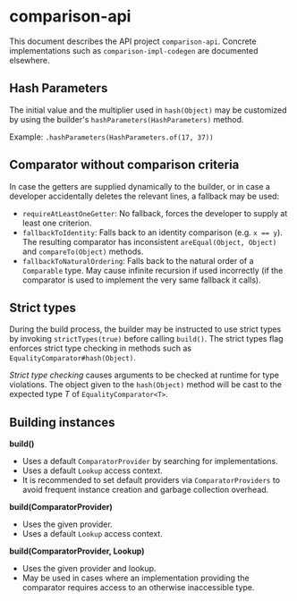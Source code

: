 # comparison-api

This document describes the API project `comparison-api`. Concrete implementations such as
`comparison-impl-codegen` are documented elsewhere.

## Hash Parameters

The initial value and the multiplier used in `hash(Object)` may be customized by using the
builder's `hashParameters(HashParameters)` method.

Example: `.hashParameters(HashParameters.of(17, 37))`

## Comparator without comparison criteria

In case the getters are supplied dynamically to the builder, or in case a developer accidentally
deletes the relevant lines, a fallback may be used:

* `requireAtLeastOneGetter`: No fallback, forces the developer to supply at least one criterion.
* `fallbackToIdentity`: Falls back to an identity comparison (e.g. `x == y`). The resulting
  comparator has inconsistent `areEqual(Object, Object)` and `compareTo(Object)` methods.
* `fallbackToNaturalOrdering`: Falls back to the natural order of a `Comparable` type. May cause
  infinite recursion if used incorrectly (if the comparator is used to implement the very same
  fallback it calls).

## Strict types

During the build process, the builder may be instructed to use strict types by invoking
`strictTypes(true)` before calling `build()`. The strict types flag enforces strict type checking
in methods such as `EqualityComparator#hash(Object)`.

*Strict type checking* causes arguments to be checked at runtime for type violations. The object
given to the `hash(Object)` method will be cast to the expected type *T* of
`EqualityComparator<T>`.

## Building instances

**build()**

* Uses a default `ComparatorProvider` by searching for implementations.
* Uses a default `Lookup` access context.
* It is recommended to set default providers via `ComparatorProviders` to avoid frequent instance
creation and garbage collection overhead.

**build(ComparatorProvider)**

* Uses the given provider. 
* Uses a default `Lookup` access context.

**build(ComparatorProvider, Lookup)**

* Uses the given provider and lookup.
* May be used in cases where an implementation providing the comparator requires access to an
  otherwise inaccessible type.
